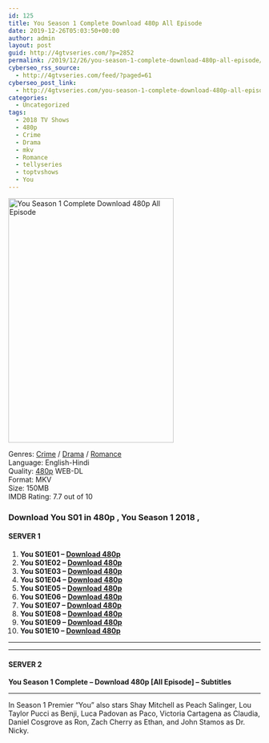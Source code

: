 ```yaml
---
id: 125
title: You Season 1 Complete Download 480p All Episode
date: 2019-12-26T05:03:50+00:00
author: admin
layout: post
guid: http://4gtvseries.com/?p=2852
permalink: /2019/12/26/you-season-1-complete-download-480p-all-episode/
cyberseo_rss_source:
  - http://4gtvseries.com/feed/?paged=61
cyberseo_post_link:
  - http://4gtvseries.com/you-season-1-complete-download-480p-all-episode/
categories:
  - Uncategorized
tags:
  - 2018 TV Shows
  - 480p
  - Crime
  - Drama
  - mkv
  - Romance
  - tellyseries
  - toptvshows
  - You
---
```

<img loading="lazy" class="aligncenter" src="https://1.bp.blogspot.com/-wGdFnIt3Sqw/XgQ8dic038I/AAAAAAAAAqY/-KL7MTr-eG8IF9G8AY6kh4rEZoiJOjQxgCK4BGAYYCw/s1600/You%2BSeason%2B1.jpg" alt="You Season 1 Complete Download 480p All Episode" width="330" height="488" />

Genres: <a href="http://4gtvseries.com/tag/crime/" data-wpel-link="internal">Crime</a> /&nbsp;<a href="http://4gtvseries.com/tag/drama/" data-wpel-link="internal">Drama</a> / <a href="http://4gtvseries.com/tag/romance/" data-wpel-link="internal">Romance</a>  
Language: English-Hindi  
Quality:&nbsp;<a href="http://4gtvseries.com/tag/480p/" data-wpel-link="internal">480p</a> WEB-DL  
Format: MKV  
Size: 150MB  
IMDB Rating: 7.7 out of 10

### **Download You S01 in 480p , You Season 1 2018 ,&nbsp;**

#### <span><strong>SERVER 1</strong></span>

  1. **You S01E01 – <a href="http://slink.dl480p.xyz/tqb1" data-wpel-link="external" target="_blank" rel="nofollow external noopener noreferrer" class="wpel-icon-left"><i class="wpel-icon fa fa-download" aria-hidden="true"></i>Download 480p</a>**
  2. **You S01E02 – <a href="http://slink.dl480p.xyz/Fd7vL" data-wpel-link="external" target="_blank" rel="nofollow external noopener noreferrer" class="wpel-icon-left"><i class="wpel-icon fa fa-download" aria-hidden="true"></i>Download 480p</a>**
  3. **You S01E03 – <a href="http://slink.dl480p.xyz/LBPxOR" data-wpel-link="external" target="_blank" rel="nofollow external noopener noreferrer" class="wpel-icon-left"><i class="wpel-icon fa fa-download" aria-hidden="true"></i>Download 480p</a>**
  4. **You S01E04 – <a href="http://slink.dl480p.xyz/AKMpy9P" data-wpel-link="external" target="_blank" rel="nofollow external noopener noreferrer" class="wpel-icon-left"><i class="wpel-icon fa fa-download" aria-hidden="true"></i>Download 480p</a>**
  5. **You S01E05 – <a href="http://slink.dl480p.xyz/wcAoZjHo" data-wpel-link="external" target="_blank" rel="nofollow external noopener noreferrer" class="wpel-icon-left"><i class="wpel-icon fa fa-download" aria-hidden="true"></i>Download 480p</a>**
  6. **You S01E06 – <a href="http://slink.dl480p.xyz/bDAGnyt" data-wpel-link="external" target="_blank" rel="nofollow external noopener noreferrer" class="wpel-icon-left"><i class="wpel-icon fa fa-download" aria-hidden="true"></i>Download 480p</a>**
  7. **You S01E07 – <a href="http://slink.dl480p.xyz/EGN1VQ" data-wpel-link="external" target="_blank" rel="nofollow external noopener noreferrer" class="wpel-icon-left"><i class="wpel-icon fa fa-download" aria-hidden="true"></i>Download 480p</a>**
  8. **You S01E08 – <a href="http://slink.dl480p.xyz/BMriv" data-wpel-link="external" target="_blank" rel="nofollow external noopener noreferrer" class="wpel-icon-left"><i class="wpel-icon fa fa-download" aria-hidden="true"></i>Download 480p</a>**
  9. **You S01E09 – <a href="http://slink.dl480p.xyz/uNxwkfVC" data-wpel-link="external" target="_blank" rel="nofollow external noopener noreferrer" class="wpel-icon-left"><i class="wpel-icon fa fa-download" aria-hidden="true"></i>Download 480p</a>**
 10. **You S01E10 – <a href="http://slink.dl480p.xyz/LcdH" data-wpel-link="external" target="_blank" rel="nofollow external noopener noreferrer" class="wpel-icon-left"><i class="wpel-icon fa fa-download" aria-hidden="true"></i>Download 480p</a>**

* * *

* * *

#### <span><strong>SERVER 2</strong></span>

**You Season 1 Complete – Download 480p [All Episode] – Subtitles**

* * *

In Season 1 Premier “You” also stars Shay Mitchell as Peach Salinger, Lou Taylor Pucci as Benji, Luca Padovan as Paco, Victoria Cartagena as Claudia, Daniel Cosgrove as Ron, Zach Cherry as Ethan, and John Stamos as Dr. Nicky.

<div align="center">
</div>